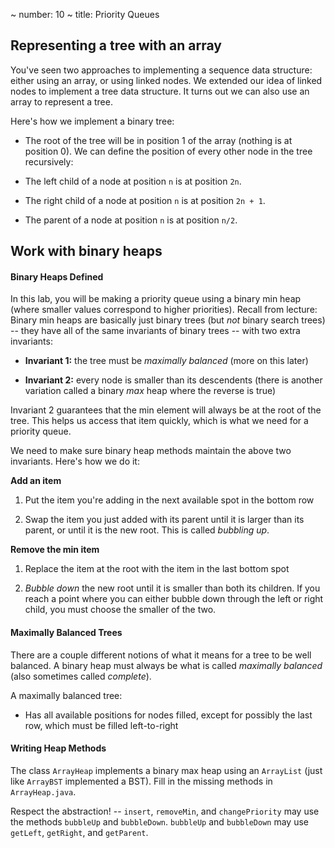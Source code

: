 ~ number: 10
~ title: Priority Queues

Representing a tree with an array
-------

You've seen two approaches to implementing a sequence data structure: either using an array, or using linked nodes. We extended our idea of linked nodes to implement a tree data structure. It turns out we can also use an array to represent a tree.

Here's how we implement a binary tree: 

- The root of the tree will be in position 1 of the array (nothing is at position 0). We can define the position of every other node in the tree recursively:

-  The left child of a node at position `n` is at position `2n`. 

- The right child of a node at position `n` is at position `2n + 1`. 

- The parent of a node at position `n` is at position `n/2`.

Work with binary heaps
--------

#### Binary Heaps Defined

In this lab, you will be making a priority queue using a binary min heap (where smaller values correspond to higher priorities). Recall from lecture: Binary min heaps are basically just binary trees (but _not_ binary search trees) -- they have all of the same invariants of binary trees -- with two extra invariants:

- __Invariant 1:__ the tree must be _maximally balanced_ (more on this later)

- __Invariant 2:__ every node is smaller than its descendents (there is another variation called a binary _max_ heap where the reverse is true)

Invariant 2 guarantees that the min element will always be at the root of the tree. This helps us access that item quickly, which is what we need for a priority queue. 

We need to make sure binary heap methods maintain the above two invariants. Here's how we do it:

__Add an item__

1. Put the item you're adding in the next available spot in the bottom row

2. Swap the item you just added with its parent until it is larger than its parent, or until it is the new root. This is called _bubbling up_.

__Remove the min item__

1. Replace the item at the root with the item in the last bottom spot

2. _Bubble down_ the new root until it is smaller than both its children. If you reach a point where you can either bubble down through the left or right child, you must choose the smaller of the two.

#### Maximally Balanced Trees

There are a couple different notions of what it means for a tree to be well balanced. A binary heap must always be what is called _maximally balanced_ (also sometimes called _complete_).

A maximally balanced tree:

- Has all available positions for nodes filled, except for possibly the last row, which must be filled left-to-right

#### Writing Heap Methods

The class `ArrayHeap` implements a binary max heap using an `ArrayList` (just like `ArrayBST` implemented a BST). Fill in the missing methods in `ArrayHeap.java`.

Respect the abstraction! -- `insert`, `removeMin`, and `changePriority` may use the methods `bubbleUp` and `bubbleDown`. `bubbleUp` and `bubbleDown` may use `getLeft`, `getRight`, and `getParent`. 



